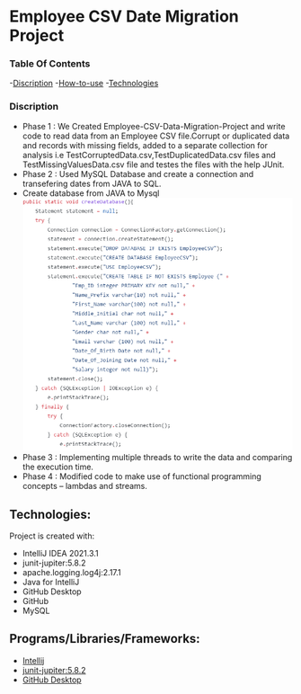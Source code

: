 # Employee CSV Date Migration Project
### Table Of Contents
-[Discription](#description)
-[How-to-use](#How-to-use)
-[Technologies](#References)

### Discription
* Phase 1 : We Created Employee-CSV-Data-Migration-Project and write code to read data from an Employee CSV file.Corrupt or duplicated data and records with missing fields,                  added to a separate collection for analysis i.e TestCorruptedData.csv,TestDuplicatedData.csv files and TestMissingValuesData.csv file and testes the files with the
             help JUnit.
* Phase 2 : Used MySQL Database and create a connection and transefering dates from JAVA to SQL. 
* Create database  from JAVA to Mysql
![Main Method](CreateDatabase.png)
* Phase 3 : Implementing multiple threads to write the data and comparing the execution time. 
* Phase 4 : Modified code to make use of functional programming concepts – lambdas and streams.



## Technologies:

Project is created with:
* IntelliJ IDEA 2021.3.1
* junit-jupiter:5.8.2
* apache.logging.log4j:2.17.1
* Java for IntelliJ
* GitHub Desktop
* GitHub
* MySQL

## Programs/Libraries/Frameworks:
* [Intellij](https://www.jetbrains.com/idea/download/#section=windows)
* [junit-jupiter:5.8.2](https://junit.org/junit5/docs/current/user-guide/)
* [GitHub Desktop](https://desktop.github.com)
